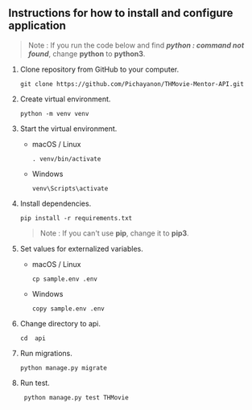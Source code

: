 ## Instructions for how to install and configure application

> Note : If you run the code below and find ***python : command not found***, change **python** to **python3**.

1. Clone repository from GitHub to your computer.
    ```
    git clone https://github.com/Pichayanon/THMovie-Mentor-API.git
    ```

2. Create virtual environment.
    ```
   python -m venv venv
   ```
3. Start the virtual environment.
   * macOS / Linux
     ```
     . venv/bin/activate 
     ```
   * Windows
     ```
     venv\Scripts\activate
     ```
4. Install dependencies.
   ```
   pip install -r requirements.txt
   ```
   > Note : If you can't use **pip**, change it to **pip3**.
5. Set values for externalized variables.
   * macOS / Linux
     ```
     cp sample.env .env 
     ```
   * Windows
     ```
     copy sample.env .env
     ```
6. Change directory to api.
    ```
    cd  api
    ```
7. Run migrations.
   ``` 
   python manage.py migrate
   ```
8. Run test.
   ``` 
    python manage.py test THMovie 
   ```

   
